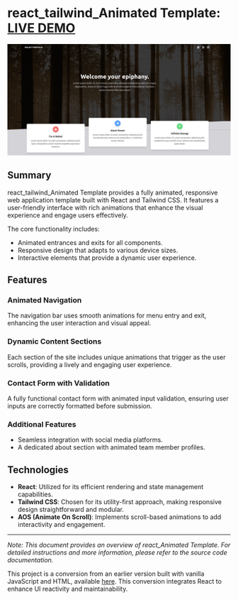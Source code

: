 # react_tailwind_Animated Template: [LIVE DEMO](https://github.com/Shcoobz/react_tailwind_animated-template)

![react_tailwind_Animated-template](src/img/react_tailwind_animated-template.png)

## Summary

react_tailwind_Animated Template provides a fully animated, responsive web application template built with React and Tailwind CSS. It features a user-friendly interface with rich animations that enhance the visual experience and engage users effectively.

The core functionality includes:

- Animated entrances and exits for all components.
- Responsive design that adapts to various device sizes.
- Interactive elements that provide a dynamic user experience.

## Features

### Animated Navigation

The navigation bar uses smooth animations for menu entry and exit, enhancing the user interaction and visual appeal.

### Dynamic Content Sections

Each section of the site includes unique animations that trigger as the user scrolls, providing a lively and engaging user experience.

### Contact Form with Validation

A fully functional contact form with animated input validation, ensuring user inputs are correctly formatted before submission.

### Additional Features

- Seamless integration with social media platforms.
- A dedicated about section with animated team member profiles.

## Technologies

- **React**: Utilized for its efficient rendering and state management capabilities.
- **Tailwind CSS**: Chosen for its utility-first approach, making responsive design straightforward and modular.
- **AOS (Animate On Scroll)**: Implements scroll-based animations to add interactivity and engagement.

---

_Note: This document provides an overview of react_Animated Template. For detailed instructions and more information, please refer to the source code documentation._

This project is a conversion from an earlier version built with vanilla JavaScript and HTML, available [here](https://github.com/Shcoobz/basicJS_tailwind_animated-template). This conversion integrates React to enhance UI reactivity and maintainability.

